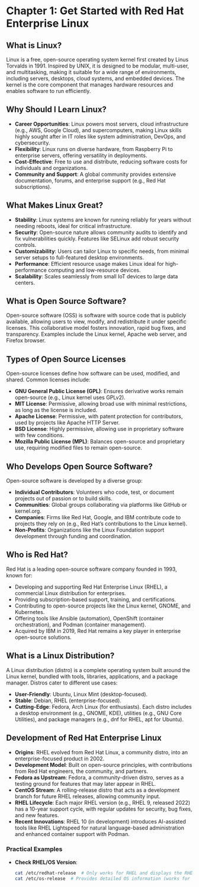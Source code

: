# Chapter 1: Get Started with Red Hat Enterprise Linux

## What is Linux?

Linux is a free, open-source operating system kernel first created by Linus Torvalds in 1991. Inspired by UNIX, it is designed to be modular, multi-user, and multitasking, making it suitable for a wide range of environments, including servers, desktops, cloud systems, and embedded devices. The kernel is the core component that manages hardware resources and enables software to run efficiently.

## Why Should I Learn Linux?

- **Career Opportunities**: Linux powers most servers, cloud infrastructure (e.g., AWS, Google Cloud), and supercomputers, making Linux skills highly sought after in IT roles like system administration, DevOps, and cybersecurity.
- **Flexibility**: Linux runs on diverse hardware, from Raspberry Pi to enterprise servers, offering versatility in deployments.
- **Cost-Effective**: Free to use and distribute, reducing software costs for individuals and organizations.
- **Community and Support**: A global community provides extensive documentation, forums, and enterprise support (e.g., Red Hat subscriptions).

## What Makes Linux Great?

- **Stability**: Linux systems are known for running reliably for years without needing reboots, ideal for critical infrastructure.
- **Security**: Open-source nature allows community audits to identify and fix vulnerabilities quickly. Features like SELinux add robust security controls.
- **Customizability**: Users can tailor Linux to specific needs, from minimal server setups to full-featured desktop environments.
- **Performance**: Efficient resource usage makes Linux ideal for high-performance computing and low-resource devices.
- **Scalability**: Scales seamlessly from small IoT devices to large data centers.

## What is Open Source Software?

Open-source software (OSS) is software with source code that is publicly available, allowing users to view, modify, and redistribute it under specific licenses. This collaborative model fosters innovation, rapid bug fixes, and transparency. Examples include the Linux kernel, Apache web server, and Firefox browser.

## Types of Open Source Licenses

Open-source licenses define how software can be used, modified, and shared. Common licenses include:

- **GNU General Public License (GPL)**: Ensures derivative works remain open-source (e.g., Linux kernel uses GPLv2).
- **MIT License**: Permissive, allowing broad use with minimal restrictions, as long as the license is included.
- **Apache License**: Permissive, with patent protection for contributors, used by projects like Apache HTTP Server.
- **BSD License**: Highly permissive, allowing use in proprietary software with few conditions.
- **Mozilla Public License (MPL)**: Balances open-source and proprietary use, requiring modified files to remain open-source.

## Who Develops Open Source Software?

Open-source software is developed by a diverse group:

- **Individual Contributors**: Volunteers who code, test, or document projects out of passion or to build skills.
- **Communities**: Global groups collaborating via platforms like GitHub or kernel.org.
- **Companies**: Firms like Red Hat, Google, and IBM contribute code to projects they rely on (e.g., Red Hat’s contributions to the Linux kernel).
- **Non-Profits**: Organizations like the Linux Foundation support development through funding and coordination.

## Who is Red Hat?

Red Hat is a leading open-source software company founded in 1993, known for:

- Developing and supporting Red Hat Enterprise Linux (RHEL), a commercial Linux distribution for enterprises.
- Providing subscription-based support, training, and certifications.
- Contributing to open-source projects like the Linux kernel, GNOME, and Kubernetes.
- Offering tools like Ansible (automation), OpenShift (container orchestration), and Podman (container management).
- Acquired by IBM in 2019, Red Hat remains a key player in enterprise open-source solutions.

## What is a Linux Distribution?

A Linux distribution (distro) is a complete operating system built around the Linux kernel, bundled with tools, libraries, applications, and a package manager. Distros cater to different use cases:

- **User-Friendly**: Ubuntu, Linux Mint (desktop-focused).
- **Stable**: Debian, RHEL (enterprise-focused).
- **Cutting-Edge**: Fedora, Arch Linux (for enthusiasts).
Each distro includes a desktop environment (e.g., GNOME, KDE), utilities (e.g., GNU Core Utilities), and package managers (e.g., dnf for RHEL, apt for Ubuntu).

## Development of Red Hat Enterprise Linux

- **Origins**: RHEL evolved from Red Hat Linux, a community distro, into an enterprise-focused product in 2002.
- **Development Model**: Built on open-source principles, with contributions from Red Hat engineers, the community, and partners.
- **Fedora as Upstream**: Fedora, a community-driven distro, serves as a testing ground for features that may later appear in RHEL.
- **CentOS Stream**: A rolling-release distro that acts as a development branch for future RHEL releases, allowing community input.
- **RHEL Lifecycle**: Each major RHEL version (e.g., RHEL 9, released 2022) has a 10-year support cycle, with regular updates for security, bug fixes, and new features.
- **Recent Innovations**: RHEL 10 (in development) introduces AI-assisted tools like RHEL Lightspeed for natural language-based administration and enhanced container support with Podman.

### Practical Examples

- **Check RHEL/OS Version**:

  ```bash
  cat /etc/redhat-release  # Only works for RHEL and displays the RHEL version
  cat /etc/os-release  # Provides detailed OS information (works for all Linux distros)
  ```
